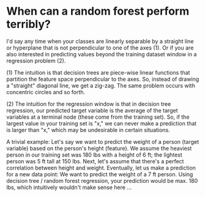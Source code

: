 # When can a random forest perform terribly?

I'd say any time when your classes are linearly separable by a straight line or hyperplane that is not perpendicular to one of the axes (1). Or if you are also interested in predicting values beyond the training dataset window in a regression problem (2).


(1) The intuition is that decision trees are piece-wise linear functions that partition the feature space perpendicular to the axes. So, instead of drawing a "straight" diagonal line, we get a zig-zag. The same problem occurs with concentric circles and so forth.

(2) The intuition for the regression window is that in decision tree regression, our predicted target variable is the average of the target variables at a terminal node (these come from the training set). So, if the largest value in your training set is "x," we can never make a prediction that is larger than "x," which may be undesirable in certain situations.

A trivial example: Let's say we want to predict the weight of a person (target variable) based on the person's height (feature). We assume the heaviest person in our training set was 180 lbs with a height of 6 ft; the lightest person was 5 ft tall at 150 lbs. Next, let's assume that there's a perfect correlation between height and weight. Eventually, let us  make a prediction for a new data point: We want to predict the weight of a 7 ft person. Using decision tree / random forest regression, your prediction would be max. 180 lbs, which intuitively wouldn't make sense here ...
